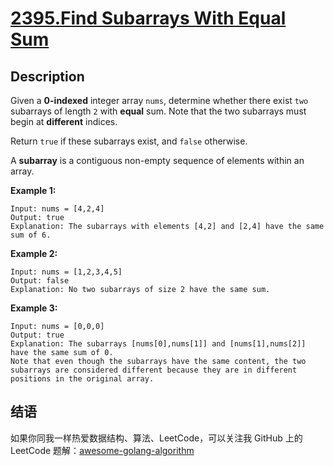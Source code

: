 # [2395.Find Subarrays With Equal Sum][title]

## Description
Given a **0-indexed** integer array `nums`, determine whether there exist `two` subarrays of length `2` with **equal** sum. Note that the two subarrays must begin at **different** indices.

Return `true` if these subarrays exist, and `false` otherwise.

A **subarray** is a contiguous non-empty sequence of elements within an array.

**Example 1:**

```
Input: nums = [4,2,4]
Output: true
Explanation: The subarrays with elements [4,2] and [2,4] have the same sum of 6.
```

**Example 2:**

```
Input: nums = [1,2,3,4,5]
Output: false
Explanation: No two subarrays of size 2 have the same sum.
```

**Example 3:**

```
Input: nums = [0,0,0]
Output: true
Explanation: The subarrays [nums[0],nums[1]] and [nums[1],nums[2]] have the same sum of 0. 
Note that even though the subarrays have the same content, the two subarrays are considered different because they are in different positions in the original array.
```

## 结语

如果你同我一样热爱数据结构、算法、LeetCode，可以关注我 GitHub 上的 LeetCode 题解：[awesome-golang-algorithm][me]

[title]: https://leetcode.com/problems/find-subarrays-with-equal-sum/
[me]: https://github.com/Golang-Solutions/awesome-golang-algorithm
